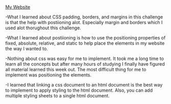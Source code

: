 <!DOCTYPE html>
<html>
<a href="http://bigless27.github.io/index.html">My Website</a>

<p>-What I learned about CSS padding, borders, and margins in this challenge is that the help with postiioning alot. Especially margin and borders which I used alot thorughout this challenge. </p>
<p>-What I learned about postiioning  is how to use the positioning properties of fixed, absolute, relative, and static to help place the elements in my website the way I wanted to. </p>
<p>-Nothing about css was easy for me to implement. It took me a long time to learn all the concepts but after many hours of studying I finally have figured all material learned this week out. The most difficult thing for me to implement was positioning the elements.</p>
<p>-I learned that linking a css document to an html document is the best way to implement to apply styling to the html document. Also, you can add multiple styling sheets to a single html document.</p>
